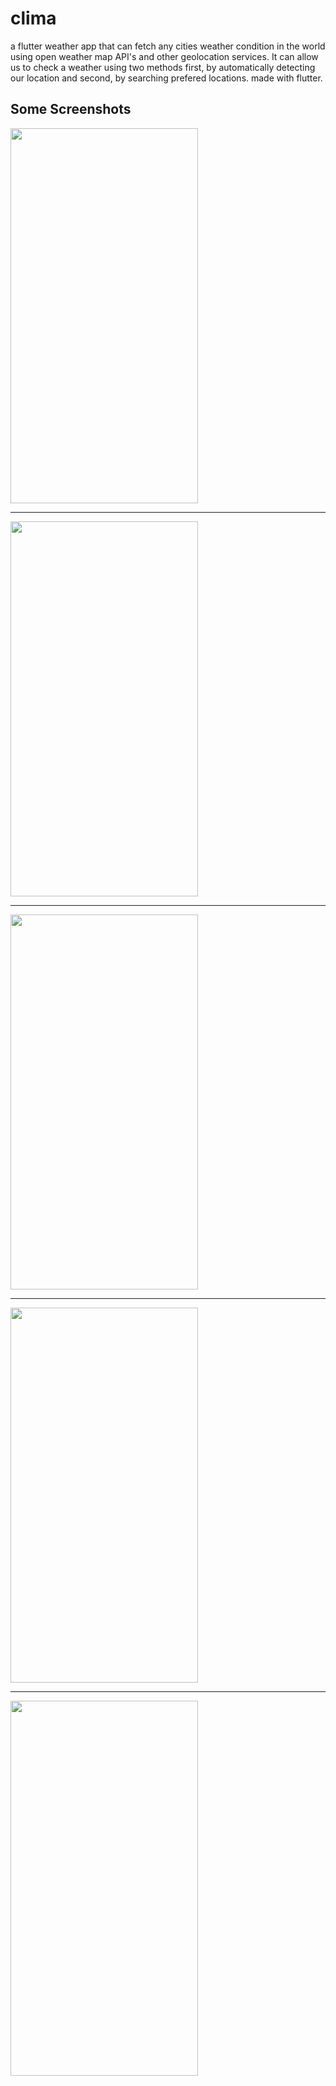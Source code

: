 # clima

a flutter weather app that can fetch any cities weather condition in the world using open weather map API's and other geolocation services.
It can allow us to check a weather using two methods first, by automatically detecting our location and second, by searching prefered locations.
made with flutter.


## Some Screenshots


<img src="https://user-images.githubusercontent.com/55705389/176932278-409fcb84-fdd3-4613-a9b3-34ab9b9d6cc6.png" width="300" height="600" />

***
<img src="https://user-images.githubusercontent.com/55705389/176932904-3d187f67-ef51-4357-8f9b-b9000cd03a14.png" width="300" height="600" />

***
<img src="https://user-images.githubusercontent.com/55705389/176933017-23303675-3547-4367-8c31-98c7f5c0b41b.png" width="300" height="600" />

***

<img src="https://user-images.githubusercontent.com/55705389/176933202-6a582372-fdc4-4332-b190-184d05673655.png" width="300" height="600" />

***

<img src="https://user-images.githubusercontent.com/55705389/176933318-8bffd95d-26eb-49df-9645-8616da7389cd.png" width="300" height="600" />


